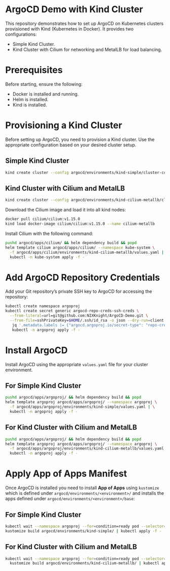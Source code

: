 # **ArgoCD Demo with Kind Cluster**

This repository demonstrates how to set up ArgoCD on Kubernetes clusters provisioned with Kind (Kubernetes in Docker). It provides two configurations:
* Simple Kind Cluster.
* Kind Cluster with Cilium for networking and MetalLB for load balancing.

# **Prerequisites**
Before starting, ensure the following:
* Docker is installed and running.
* Helm is installed.
* Kind is installed.

# **Provisioning a Kind Cluster**
Before setting up ArgoCD, you need to provision a Kind cluster. Use the appropriate configuration based on your desired cluster setup.

## **Simple Kind Cluster**

```bash
kind create cluster --config argocd/environments/kind-simple/cluster-config/config.yaml
```

## **Kind Cluster with Cilium and MetalLB**
```bash
kind create cluster --config argocd/environments/kind-cilium-metallb/cluster-config/config.yaml
```
Download the Cilium image and load it into all kind nodes:
```bash
docker pull cilium/cilium:v1.15.0
kind load docker-image cilium/cilium:v1.15.0 --name cilium-metallb
```
Install Cilium with the following command:
```bash
pushd argocd/apps/cilium/ && helm dependency build && popd
helm template cilium argocd/apps/cilium/ --namespace kube-system \
  -f argocd/apps/cilium/environments/kind-cilium-metallb/values.yaml | \
  kubectl -n kube-system apply -f -
```
# **Add ArgoCD Repository Credentials**
Add your Git repository’s private SSH key to ArgoCD for accessing the repository:
```bash
kubectl create namespace argoproj
kubectl create secret generic argocd-repo-creds-ssh-creds \
  --from-literal=url=git@github.com:NIXKnight/ArgoCD-Demo.git \
  --from-file=sshPrivateKey=$HOME/.ssh/id_rsa -o json --dry-run=client | \
   jq '.metadata.labels |= {"argocd.argoproj.io/secret-type": "repo-creds"}' | \
   kubectl -n argoproj apply -f -
```

# **Install ArgoCD**
Install ArgoCD using the appropriate `values.yaml` file for your cluster environment.

## **For Simple Kind Cluster**
```bash
pushd argocd/apps/argoproj/ && helm dependency build && popd
helm template argoproj argocd/apps/argoproj/ --namespace argoproj \
  -f argocd/apps/argoproj/environments/kind-simple/values.yaml | \
  kubectl -n argoproj apply -f -
```
## **For Kind Cluster with Cilium and MetalLB**
```bash
pushd argocd/apps/argoproj/ && helm dependency build && popd
helm template argoproj argocd/apps/argoproj/ --namespace argoproj \
  -f argocd/apps/argoproj/environments/kind-cilium-metallb/values.yaml | \
  kubectl -n argoproj apply -f -
```
# **Apply App of Apps Manifest**
Once ArgoCD is installed you need to install **App of Apps** using `kustomize` which is defined under `argocd/environments/<environment>/` and installs the apps defined under `argocd/environments/<environment>/base`:
## **For Simple Kind Cluster**
```bash
kubectl wait --namespace argoproj --for=condition=ready pod --selector=app.kubernetes.io/component=repo-server --timeout=300s
kustomize build argocd/environments/kind-simple/ | kubectl apply -f -

```
## **For Kind Cluster with Cilium and MetalLB**
```bash
kubectl wait --namespace argoproj --for=condition=ready pod --selector=app.kubernetes.io/component=repo-server --timeout=300s && \
  kustomize build argocd/environments/kind-cilium-metallb/ | kubectl apply -f -

```
